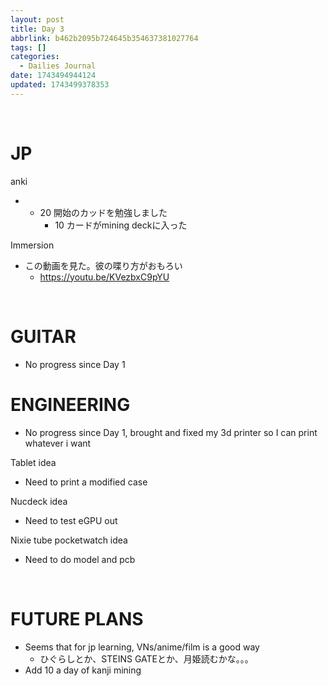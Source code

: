```yaml
---
layout: post
title: Day 3
abbrlink: b462b2095b724645b354637381027764
tags: []
categories:
  - Dailies Journal
date: 1743494944124
updated: 1743499378353
---
```


 

# JP

anki

- - 20 開始のカッドを勉強しました
    - 10 カードがmining deckに入った

Immersion

- この動画を見た。彼の喋り方がおもろい
  - <https://youtu.be/KVezbxC9pYU>

 

# GUITAR

- No progress since Day 1

# ENGINEERING

- No progress since Day 1, brought and fixed my 3d printer so I can print whatever i want

Tablet idea

- Need to print a modified case

Nucdeck idea

- Need to test eGPU out

Nixie tube pocketwatch idea

- Need to do model and pcb

 

# FUTURE PLANS

- Seems that for jp learning, VNs/anime/film is a good way
  - ひぐらしとか、STEINS GATEとか、月姫読むかな。。。
- Add 10 a day of kanji mining
